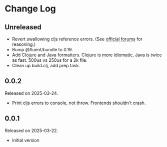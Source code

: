 # Change Log

## Unreleased

- Revert swallowing cljs reference errors. (See [official forums](https://discourse.mozilla.org/t/which-tools-are-available-for-finding-errors-in-ftl-files/70313/2) for reasoning.)
- Bump @fluent/bundle to 0.19.
- Add Clojure and Java formatters. Clojure is more idiomatic, Java is twice as fast. 500us vs 250us for a 2k file.
- Clean up build.clj, add prep task.

## 0.0.2

Released on 2025-03-24.

- Print cljs errors to console, not throw. Frontends shouldn't crash.

## 0.0.1

Released on 2025-03-22.

- Initial version

